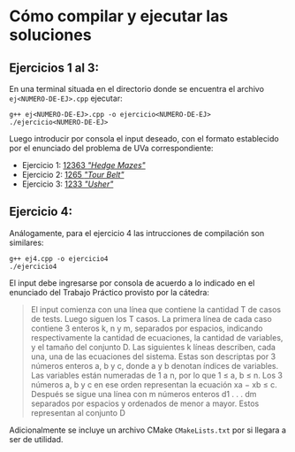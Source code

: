 # Cómo compilar y ejecutar las soluciones
## Ejercicios 1 al 3:
En una terminal situada en el directorio donde se encuentra el archivo `ej<NUMERO-DE-EJ>.cpp` ejecutar:

    g++ ej<NUMERO-DE-EJ>.cpp -o ejercicio<NUMERO-DE-EJ>
    ./ejercicio<NUMERO-DE-EJ>

Luego introducir por consola el input deseado, con el formato establecido por el enunciado del problema de UVa correspondiente:

- Ejercicio 1: [12363 _"Hedge Mazes"_](https://onlinejudge.org/index.php?option=com_onlinejudge&Itemid=8&page=show_problem&problem=3785)
- Ejercicio 2: [1265 _"Tour Belt"_](https://onlinejudge.org/index.php?option=onlinejudge&Itemid=8&page=show_problem&problem=3706)
- Ejercicio 3: [1233 _"Usher"_](https://onlinejudge.org/index.php?option=onlinejudge&Itemid=8&page=show_problem&problem=3674)

## Ejercicio 4:
Análogamente, para el ejercicio 4 las intrucciones de compilación son similares:

    g++ ej4.cpp -o ejercicio4
    ./ejercicio4

El input debe ingresarse por consola de acuerdo a lo indicado en el enunciado del Trabajo Práctico provisto por la cátedra:

> El input comienza con una línea que contiene la cantidad T de casos de tests. Luego siguen los T casos. La primera línea de cada caso contiene 3 enteros k, n y m, separados por espacios, indicando respectivamente la cantidad de ecuaciones, la cantidad de variables, y el tamaño del
conjunto D. 
> Las siguientes k líneas describen, cada una, una de las ecuaciones del sistema. Estas son descriptas por 3 números enteros a, b y c, donde a y b denotan índices de variables. Las variables están numeradas de 1 a n, por lo que 1 ≤ a, b ≤ n. Los 3 números a, b y c en ese orden representan la ecuación xa − xb ≤ c. 
> Después se sigue una línea con m números enteros d1 . . . dm separados por espacios y ordenados de menor a mayor. Estos representan al conjunto D


Adicionalmente se incluye un archivo CMake `CMakeLists.txt` por si llegara a ser de utilidad.
